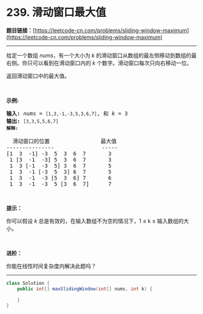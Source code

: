 # 239. 滑动窗口最大值

**题目链接：**[https://leetcode-cn.com/problems/sliding-window-maximum](https://leetcode-cn.com/problems/sliding-window-maximum)

---

<div class="content__1Y2H">
 <div class="notranslate">
  <p>给定一个数组 <em>nums</em>，有一个大小为&nbsp;<em>k&nbsp;</em>的滑动窗口从数组的最左侧移动到数组的最右侧。你只可以看到在滑动窗口内的 <em>k</em>&nbsp;个数字。滑动窗口每次只向右移动一位。</p> 
  <p>返回滑动窗口中的最大值。</p> 
  <p>&nbsp;</p> 
  <p><strong>示例:</strong></p> 
  <pre class="language-text"><strong>输入:</strong> <em>nums</em> = <code>[1,3,-1,-3,5,3,6,7]</code>, 和 <em>k</em> = 3
<strong>输出: </strong><code>[3,3,5,5,6,7] 
<strong>解释: 
</strong></code>
  滑动窗口的位置                最大值
---------------               -----
[1  3  -1] -3  5  3  6  7       3
 1 [3  -1  -3] 5  3  6  7       3
 1  3 [-1  -3  5] 3  6  7       5
 1  3  -1 [-3  5  3] 6  7       5
 1  3  -1  -3 [5  3  6] 7       6
 1  3  -1  -3  5 [3  6  7]      7</pre> 
  <p>&nbsp;</p> 
  <p><strong>提示：</strong></p> 
  <p>你可以假设 <em>k </em>总是有效的，在输入数组不为空的情况下，1 ≤ k ≤&nbsp;输入数组的大小。</p> 
  <p>&nbsp;</p> 
  <p><strong>进阶：</strong></p> 
  <p>你能在线性时间复杂度内解决此题吗？</p> 
 </div>
</div>

---

```java
class Solution {
    public int[] maxSlidingWindow(int[] nums, int k) {
        
    }
}
```